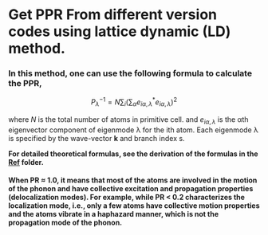 # Get PPR From different version codes using lattice dynamic (LD) method.

### In this method, one can use the following formula to calculate the PPR,  

$$
P_{\lambda}^{-1}=N \sum_{i}\left(\sum_{\alpha} e_{i \alpha, \lambda}^{*} e_{i \alpha, \lambda}\right)^{2}
$$

where *N* is the total number of atoms in primitive cell. and $e_{i \alpha, \lambda}$ is the αth eigenvector component of eigenmode λ for the ith atom. Each eigenmode λ is specified by the wave-vector **k** and branch index s. 

**For detailed theoretical formulas, see the derivation of the formulas in the [Ref](https://github.com/Tingliangstu/PPR-Phonon-Participation-Ratio/tree/main/Calculate%20from%20LD/Ref) folder.**

#### When PR ≈ 1.0, it means that most of the atoms are involved in the motion of the phonon and have collective excitation and propagation properties (delocalization modes). For example, while PR < 0.2 characterizes the localization mode, i.e., only a few atoms have collective motion properties and the atoms vibrate in a haphazard manner, which is not the propagation mode of the phonon.

